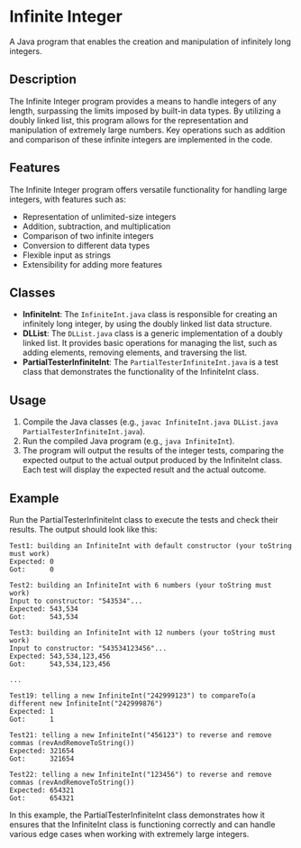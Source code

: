 # Infinite Integer

A Java program that enables the creation and manipulation of infinitely long integers.

## Description

The Infinite Integer program provides a means to handle integers of any length, surpassing the limits imposed by built-in data types. By utilizing a doubly linked list, this program allows for the representation and manipulation of extremely large numbers. Key operations such as addition and comparison of these infinite integers are implemented in the code.

## Features
The Infinite Integer program offers versatile functionality for handling large integers, with features such as:

- Representation of unlimited-size integers
- Addition, subtraction, and multiplication
- Comparison of two infinite integers
- Conversion to different data types
- Flexible input as strings
- Extensibility for adding more features

## Classes

- **InfiniteInt**: The `InfiniteInt.java` class is responsible for creating an infinitely long integer, by using the doubly linked list data structure.
- **DLList**: The `DLList.java` class is a generic implementation of a doubly linked list. It provides basic operations for managing the list, such as adding elements, removing elements, and traversing the list.
- **PartialTesterInfiniteInt**: The `PartialTesterInfiniteInt.java` is a test class that demonstrates the functionality of the InfiniteInt class.

## Usage
1. Compile the Java classes (e.g., `javac InfiniteInt.java DLList.java PartialTesterInfiniteInt.java`).
2. Run the compiled Java program (e.g., `java InfiniteInt`).
3. The program will output the results of the integer tests, comparing the expected output to the actual output produced by the InfiniteInt class. Each test will display the expected result and the actual outcome.

## Example

Run the PartialTesterInfiniteInt class to execute the tests and check their results. The output should look like this:

```plaintext
Test1: building an InfiniteInt with default constructor (your toString must work)
Expected: 0
Got:      0

Test2: building an InfiniteInt with 6 numbers (your toString must work)
Input to constructor: "543534"...
Expected: 543,534
Got:      543,534

Test3: building an InfiniteInt with 12 numbers (your toString must work)
Input to constructor: "543534123456"...
Expected: 543,534,123,456
Got:      543,534,123,456

...

Test19: telling a new InfiniteInt("242999123") to compareTo(a different new InfiniteInt("242999876")
Expected: 1
Got:      1

Test21: telling a new InfiniteInt("456123") to reverse and remove commas (revAndRemoveToString())
Expected: 321654
Got:      321654

Test22: telling a new InfiniteInt("123456") to reverse and remove commas (revAndRemoveToString())
Expected: 654321
Got:      654321
```

In this example, the PartialTesterInfiniteInt class demonstrates how it ensures that the InfiniteInt class is functioning correctly and can handle various edge cases when working with extremely large integers.
